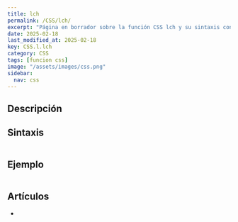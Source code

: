 ```yaml
---
title: lch
permalink: /CSS/lch/
excerpt: "Página en borrador sobre la función CSS lch y su sintaxis con ejemplos."
date: 2025-02-18
last_modified_at: 2025-02-18
key: CSS.l.lch
category: CSS
tags: [funcion css]
image: "/assets/images/css.png"
sidebar:
  nav: css
---
```


## Descripción


## Sintaxis


```css

```


## Ejemplo


```css

```


## Artículos

- 
